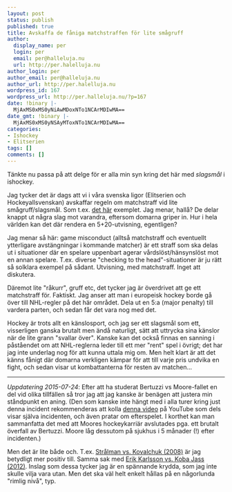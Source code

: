 ```yaml
---
layout: post
status: publish
published: true
title: Avskaffa de fåniga matchstraffen för lite smågruff
author:
  display_name: per
  login: per
  email: per@halleluja.nu
  url: http://per.halelluja.nu
author_login: per
author_email: per@halleluja.nu
author_url: http://per.halelluja.nu
wordpress_id: 167
wordpress_url: http://per.halleluja.nu/?p=167
date: !binary |-
  MjAxMS0xMS0yNiAwMDoxNTo1NCArMDIwMA==
date_gmt: !binary |-
  MjAxMS0xMS0yNSAyMToxNTo1NCArMDIwMA==
categories:
- Ishockey
- Elitserien
tags: []
comments: []
---
```

<p>Tänkte nu passa på att delge för er alla min syn kring det här med <em>slagsmål</em> i ishockey.</p>
<p>Jag tycker det är dags att vi i våra svenska ligor (Elitserien och Hockeyallsvenskan) avskaffar regeln om matchstraff vid lite smågruff/slagsmål. Som t.ex. <a href="http://www.tv4play.se/sport/hockeyklipp?title=har_far_axelsson_matchstraff_efter_slagsmal_-_canal&videoid=2101958">det här</a> exemplet. Jag menar, hallå? De delar knappt ut några slag mot varandra, eftersom domarna griper in. Hur i hela världen kan det där rendera en 5+20-utvisning, egentligen?</p>

Jag menar så här: game misconduct (alltså matchstraff och eventuellt ytterligare avstängningar i kommande matcher) är ett straff som ska delas ut i situationer där en spelare uppenbart agerar vårdslöst/hänsynslöst mot en annan spelare. T.ex. diverse "checking to the head"-situationer är ju rätt så solklara exempel på sådant. Utvisning, med matchstraff. Inget att diskutera.

Däremot lite "råkurr", gruff etc, det tycker jag är överdrivet att ge ett matchstraff för. Faktiskt. Jag anser att man i europeisk hockey borde gå över till NHL-regler på det här området. Dela ut en 5:a (major penalty) till vardera parten, och sedan får det vara nog med det.

Hockey är trots allt en känslosport, och jag ser ett slagsmål som ett, visserligen ganska brutalt men ändå naturligt, sätt att uttrycka sina känslor när de lite grann "svallar över". Kanske kan det också finnas en sanning i påståendet om att NHL-reglerna leder till ett mer "rent" spel i övrigt; det har jag inte underlag nog för att kunna uttala mig om. Men helt klart är att det känns fånigt där domarna verkligen kämpar för att till varje pris undvika en fight, och sedan visar ut kombattanterna för resten av matchen...

----

*Uppdatering 2015-07-24*: Efter att ha studerat Bertuzzi vs Moore-fallet en del vid olika tillfällen så tror jag att jag kanske är benägen att justera min ståndpunkt en aning. (Den som kanske inte hängt med i alla turer kring just denna incident rekommenderas att kolla [denna video](https://www.youtube.com/watch?v=j_p4cpeyS4M) på YouTube som dels visar själva incidenten, och även pratar om efterspelet. I korthet kan man sammanfatta det med att Moores hockeykarriär avslutades pga. ett brutalt överfall av Bertuzzi. Moore låg dessutom på sjukhus i 5 månader (!) efter incidenten.)

Men det är lite både och. T.ex. [Strålman vs. Kovalchuk (2008)](https://www.youtube.com/watch?v=ZRlI1j5jQb8) är jag betydligt mer positiv till. Samma sak med [Erik Karlsson vs. Koba Jass (2012)](https://www.youtube.com/watch?v=axm-Mb3Con8). Inslag som dessa tycker jag är en spännande krydda, som jag inte skulle vilja vara utan. Men det ska väl helt enkelt hållas på en någorlunda "rimlig nivå", typ.
